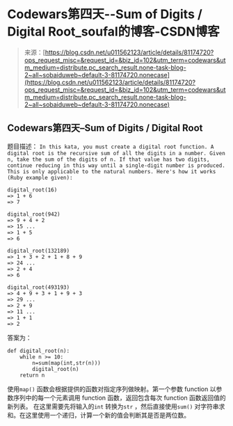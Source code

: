 <!--yml
category: codewars
date: 2022-08-13 11:46:18
-->

# Codewars第四天--Sum of Digits / Digital Root_soufal的博客-CSDN博客

> 来源：[https://blog.csdn.net/u011562123/article/details/81174720?ops_request_misc=&request_id=&biz_id=102&utm_term=codewars&utm_medium=distribute.pc_search_result.none-task-blog-2~all~sobaiduweb~default-3-81174720.nonecase](https://blog.csdn.net/u011562123/article/details/81174720?ops_request_misc=&request_id=&biz_id=102&utm_term=codewars&utm_medium=distribute.pc_search_result.none-task-blog-2~all~sobaiduweb~default-3-81174720.nonecase)

## Codewars第四天–Sum of Digits / Digital Root

题目描述：
`In this kata, you must create a digital root function.
A digital root is the recursive sum of all the digits in a number. Given n, take the sum of the digits of n. If that value has two digits, continue reducing in this way until a single-digit number is produced. This is only applicable to the natural numbers.
Here's how it works (Ruby example given):`

```
digital_root(16)
=> 1 + 6
=> 7

digital_root(942)
=> 9 + 4 + 2
=> 15 ...
=> 1 + 5
=> 6

digital_root(132189)
=> 1 + 3 + 2 + 1 + 8 + 9
=> 24 ...
=> 2 + 4
=> 6

digital_root(493193)
=> 4 + 9 + 3 + 1 + 9 + 3
=> 29 ...
=> 2 + 9
=> 11 ...
=> 1 + 1
=> 2
```

答案为：

```
def digital_root(n):
    while n >= 10:
        n=sum(map(int,str(n)))
        digital_root(n)
    return n
```

使用`map()` 函数会根据提供的函数对指定序列做映射。第一个参数 function 以参数序列中的每一个元素调用 function 函数，返回包含每次 function 函数返回值的新列表。
在这里需要先将输入的`int` 转换为`str` ，然后直接使用`sum()` 对字符串求和。在这里使用一个递归，计算一个新的值会判断其是否是两位数。